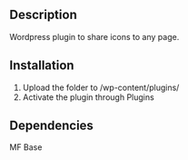 ## Description
Wordpress plugin to share icons to any page.

## Installation
1. Upload the folder to /wp-content/plugins/
2. Activate the plugin through Plugins

## Dependencies
MF Base